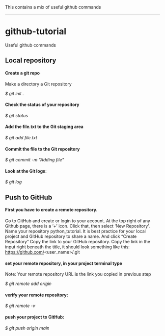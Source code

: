 This contains a mix of useful github commands

-----------

# github-tutorial

Useful github commands
 

## Local repository

#### Create a git repo
Make a directory a Git repository

   *$ git init .*

#### Check the status of your repository

   *$ git status*

#### Add the file.txt to the Git staging area

   *$ git add file.txt*

#### Commit the file to the Git repository

   *$ git commit -m "Adding file"*

#### Look at the Git logs:

   *$ git log*


##
## Push to GitHub

#### First you have to create a remote repository. 
Go to GitHub and create or login to your account.
At the top right of any Github page, there is a ‘+’ icon. Click that, then select ‘New Repository’.
Name your repository python_tutorial. It is best practice for your local project and GitHub repository to share a name.
And click “Create Repository”
Copy the link to your GitHub repository.
Copy the link in the input right beneath the title, it should look something like this:
https://github.com/<user_name>/<repo>.git

#### set your remote repository, in your project terminal type
Note: Your remote repository URL is the link you copied in previous step

   *$ git remote add origin <remote repository URL>*

#### verify your remote repository:
   *$ git remote -v*

#### push your project to GitHub:

   *$ git push origin main*
